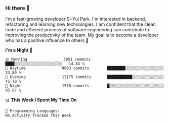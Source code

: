 ### Hi there 👋


I'm a fast-growing developer Si-Yul Park. I'm interested in backend, refactoring and learning new technologies. I am confident that the clean code and efficient process of software engineering can contribute to improving the productivity of the team. My goal is to become a developer who has a positive influence to others 🔭

<!--START_SECTION:waka-->
**I'm a Night 🦉** 

```text
🌞 Morning                3951 commits        ████░░░░░░░░░░░░░░░░░░░░░   14.83 % 
🌆 Daytime                9003 commits        ████████░░░░░░░░░░░░░░░░░   33.80 % 
🌃 Evening                12175 commits       ███████████░░░░░░░░░░░░░░   45.70 % 
🌙 Night                  1510 commits        █░░░░░░░░░░░░░░░░░░░░░░░░   05.67 % 
```


📊 **This Week I Spent My Time On** 

```text
💬 Programming Languages: 
No Activity Tracked This Week
```


<!--END_SECTION:waka-->
